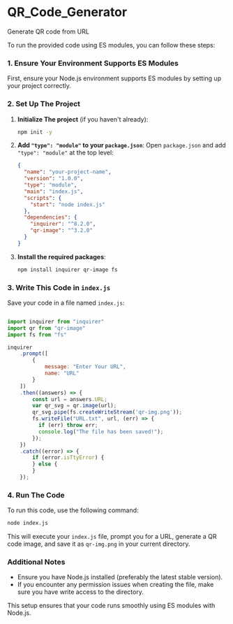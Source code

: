 # QR_Code_Generator
Generate QR code from URL


To run the provided code using ES modules, you can follow these steps:

### 1. Ensure Your Environment Supports ES Modules
First, ensure your Node.js environment supports ES modules by setting up your project correctly.

### 2. Set Up The Project
1. **Initialize The project** (if you haven't already):
   ```bash
   npm init -y
   ```

2. **Add `"type": "module"` to your `package.json`**:
   Open `package.json` and add `"type": "module"` at the top level:
   ```json
   {
     "name": "your-project-name",
     "version": "1.0.0",
     "type": "module",
     "main": "index.js",
     "scripts": {
       "start": "node index.js"
     },
     "dependencies": {
       "inquirer": "^8.2.0",
       "qr-image": "^3.2.0"
     }
   }
   ```

3. **Install the required packages**:
   ```bash
   npm install inquirer qr-image fs
   ```

### 3. Write This Code in `index.js`
Save your code in a file named `index.js`:

```javascript

import inquirer from "inquirer"
import qr from "qr-image"
import fs from "fs"

inquirer
    .prompt([
        {
            message: "Enter Your URL",
            name: "URL"
        }
    ])
    .then((answers) => {
        const url = answers.URL;
        var qr_svg = qr.image(url);
        qr_svg.pipe(fs.createWriteStream('qr-img.png'));
        fs.writeFile("URL.txt", url, (err) => {
          if (err) throw err;
          console.log("The file has been saved!");
        });
    })
    .catch((error) => {
        if (error.isTtyError) {
        } else {
        }
    });
```

### 4. Run The Code
To run this code, use the following command:
```bash
node index.js
```

This will execute your `index.js` file, prompt you for a URL, generate a QR code image, and save it as `qr-img.png` in your current directory.

### Additional Notes
- Ensure you have Node.js installed (preferably the latest stable version).
- If you encounter any permission issues when creating the file, make sure you have write access to the directory.

This setup ensures that your code runs smoothly using ES modules with Node.js.
